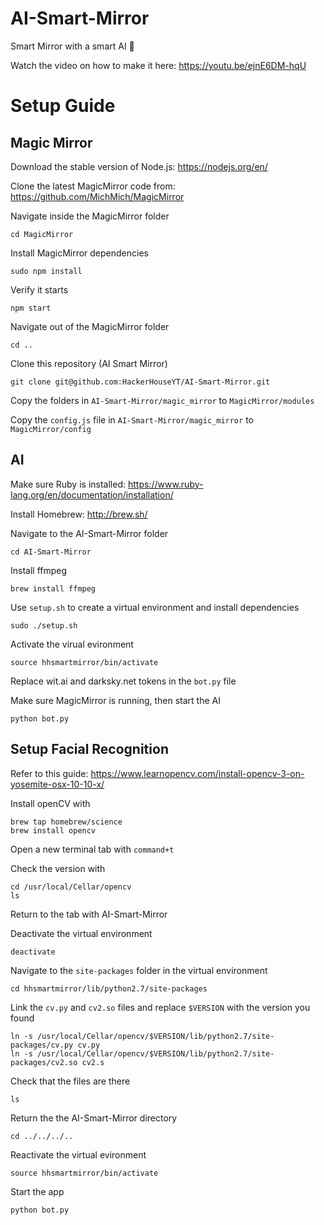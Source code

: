 # AI-Smart-Mirror
Smart Mirror with a smart AI 🤖

Watch the video on how to make it here:
https://youtu.be/ejnE6DM-hqU

# Setup Guide

## Magic Mirror
Download the stable version of Node.js: 
https://nodejs.org/en/

Clone the latest MagicMirror code from:
https://github.com/MichMich/MagicMirror

Navigate inside the MagicMirror folder
```shell
cd MagicMirror
```

Install MagicMirror dependencies
```shell
sudo npm install
```
 
Verify it starts
```shell
npm start
```
 
Navigate out of the MagicMirror folder
```shell
cd ..
```
 
Clone this repository (AI Smart Mirror)
```shell
git clone git@github.com:HackerHouseYT/AI-Smart-Mirror.git
```

Copy the folders in `AI-Smart-Mirror/magic_mirror` to `MagicMirror/modules`

Copy the `config.js` file in `AI-Smart-Mirror/magic_mirror` to `MagicMirror/config`
 
## AI
 
Make sure Ruby is installed: https://www.ruby-lang.org/en/documentation/installation/
 
Install Homebrew: http://brew.sh/
 
Navigate to the AI-Smart-Mirror folder
```shell
cd AI-Smart-Mirror
```

Install ffmpeg
```
brew install ffmpeg
```

Use `setup.sh` to create a virtual environment and install dependencies
```shell
sudo ./setup.sh
```

Activate the virual evironment
```shell
source hhsmartmirror/bin/activate
```

Replace wit.ai and darksky.net tokens in the `bot.py` file

Make sure MagicMirror is running, then start the AI
```shell
python bot.py
```

## Setup Facial Recognition
Refer to this guide: https://www.learnopencv.com/install-opencv-3-on-yosemite-osx-10-10-x/

Install openCV with 
```shell
brew tap homebrew/science
brew install opencv
```

Open a new terminal tab with `command+t`

Check the version with
```shell
cd /usr/local/Cellar/opencv
ls
```
Return to the tab with AI-Smart-Mirror

Deactivate the virtual environment
```shell
deactivate
```

Navigate to the `site-packages` folder in the virtual environment
```shell
cd hhsmartmirror/lib/python2.7/site-packages
```

Link the `cv.py` and `cv2.so` files and replace `$VERSION` with the version you found
```shell
ln -s /usr/local/Cellar/opencv/$VERSION/lib/python2.7/site-packages/cv.py cv.py
ln -s /usr/local/Cellar/opencv/$VERSION/lib/python2.7/site-packages/cv2.so cv2.s
```

Check that the files are there
```shell
ls
```
Return the the AI-Smart-Mirror directory
```shell
cd ../../../..
```

Reactivate the virtual evironment
```shell
source hhsmartmirror/bin/activate
```

Start the app
```shell
python bot.py
```
 
